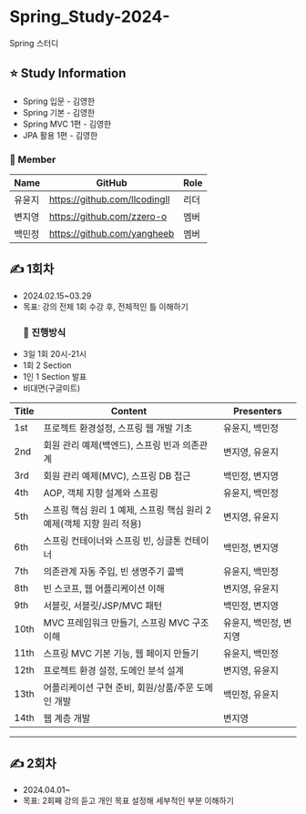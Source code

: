 # Spring_Study-2024-
Spring 스터디

## ⭐ Study Information
- Spring 입문 - 김영한
- Spring 기본 - 김영한
- Spring MVC 1편 - 김영한
- JPA 활용 1편 - 김영한

### 👥 Member
| Name | GitHub | Role |
| --- | --- | --- |
| 유윤지 | https://github.com/llcodingll | 리더 |
| 변지영 | https://github.com/zzero-o | 멤버 |
| 백민정 | https://github.com/yangheeb | 멤버 |

## ✍ 1회차
- 2024.02.15~03.29
- 목표: 강의 전체 1회 수강 후, 전체적인 틀 이해하기
  ### 💭 진행방식
- 3일 1회 20시-21시
- 1회 2 Section
- 1인 1 Section 발표
- 비대면(구글미트)
  
| Title | Content | Presenters |
| --- | --- | --- |
| 1st | 프로젝트 환경설정, 스프링 웹 개발 기초 | 유윤지, 백민정 |
| 2nd | 회원 관리 예제(백엔드), 스프링 빈과 의존관계 | 변지영, 유윤지 |
| 3rd | 회원 관리 예제(MVC), 스프링 DB 접근 | 백민정, 변지영 |
| 4th | AOP, 객체 지향 설계와 스프링 | 유윤지, 백민정 |
| 5th | 스프링 핵심 원리 1 예제, 스프링 핵심 원리 2 예제(객체 지향 원리 적용) | 변지영, 유윤지 |
| 6th | 스프링 컨테이너와 스프링 빈, 싱글톤 컨테이너 | 백민정, 변지영 |
| 7th | 의존관계 자동 주입, 빈 생명주기 콜백 | 유윤지, 백민정 |
| 8th | 빈 스코프, 웹 어플리케이션 이해 | 변지영, 유윤지 |
| 9th | 서블릿, 서블릿/JSP/MVC 패턴 | 백민정, 변지영 |
| 10th | MVC 프레임워크 만들기, 스프링 MVC 구조 이해 | 유윤지, 백민정, 변지영 |
| 11th | 스프링 MVC 기본 기능, 웹 페이지 만들기 | 유윤지, 백민정 |
| 12th | 프로젝트 환경 설정, 도메인 분석 설계 | 변지영, 유윤지 |
| 13th | 어플리케이션 구현 준비, 회원/상품/주문 도메인 개발 | 백민정, 유윤지 |
| 14th | 웹 계층 개발 | 변지영 |
---
## ✍ 2회차
- 2024.04.01~
- 목표: 2회째 강의 듣고 개인 목표 설정해 세부적인 부분 이해하기
